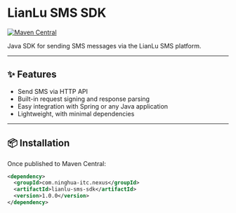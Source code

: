 # LianLu SMS SDK

[![Maven Central](https://img.shields.io/maven-central/v/com.ninghua-itc.nexus/lianlu-sms-sdk.svg)](https://search.maven.org/artifact/com.dmo/lianlu-sms-sdk)

Java SDK for sending SMS messages via the LianLu SMS platform.

---

## ✨ Features

- Send SMS via HTTP API
- Built-in request signing and response parsing
- Easy integration with Spring or any Java application
- Lightweight, with minimal dependencies

---

## 📦 Installation

Once published to Maven Central:

```xml
<dependency>
  <groupId>com.ninghua-itc.nexus</groupId>
  <artifactId>lianlu-sms-sdk</artifactId>
  <version>1.0.0</version>
</dependency>

